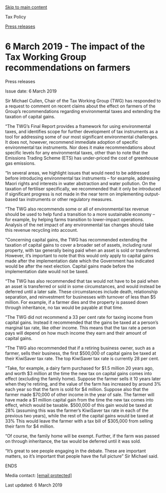 [Skip to main content](#main-content-tp)

Tax Policy

[Press releases](/publications/2020/2020-tax-working-group/other-documents/press-releases "press-releases")

6 March 2019 - The impact of the Tax Working Group recommendations on farmers
=============================================================================

Press releases

Issue date: 6 March 2019

Sir Michael Cullen, Chair of the Tax Working Group (TWG) has responded to a request to comment on recent claims about the effect on farmers of the Group’s recommendations regarding environmental taxes and extending the taxation of capital gains.

“The TWG’s Final Report provides a framework for using environmental taxes, and identifies scope for further development of tax instruments as a tool for addressing some of our most significant environmental challenges. It does not, however, recommend immediate adoption of specific environmental tax instruments. Nor does it make recommendations about specific levels for any environmental taxes, other than to note that the Emissions Trading Scheme (ETS) has under-priced the cost of greenhouse gas emissions.

“In several areas, we highlight issues that would need to be addressed before introducing environmental tax instruments – for example, addressing Maori rights and interests in water abstraction and water pollution. On the taxation of fertiliser specifically, we recommended that it only be introduced if significant progress is not made in the near term on implementing output-based tax instruments or other regulatory measures.

“The TWG also recommends some or all of environmental tax revenue should be used to help fund a transition to a more sustainable economy – for example, by helping farms transition to lower-impact operations. Analysis of the net impact of any environmental tax changes should take this revenue recycling into account.

“Concerning capital gains, the TWG has recommended extending the taxation of capital gains to cover a broader set of assets, including rural property, with tax generally being paid when an asset is sold or transferred. However, it’s important to note that this would only apply to capital gains made after the implementation date which the Government has indicated would be after the next election. Capital gains made before the implementation date would not be taxed.

“The TWG has also recommended that tax would not have to be paid when an asset is transferred or sold in some circumstances, and would instead be deferred until a later sale. These circumstances include death, relationship separation, and reinvestment for businesses with turnover of less than $5 million. For example, if a farmer dies and the property is passed down through inheritance, no tax would be payable at that time.

“The TWG did not recommend a 33 per cent rate for taxing income from capital gains. Instead it recommended that the gains be taxed at a person’s marginal tax rate, like other income. This means that the tax rate a person pays will depend on how much income they earn and their amount of capital gains.

“The TWG also recommended that if a retiring business owner, such as a farmer, sells their business, the first $500,000 of capital gains be taxed at their KiwiSaver tax rate. The top KiwiSaver tax rate is currently 28 per cent.

“Take, for example, a dairy farm purchased for $1.5 million 20 years ago, and worth $3 million at the time the new tax on capital gains comes into effect (excluding the family home). Suppose the farmer sells it 10 years later when they’re retiring, and the value of the farm has increased by around 3% each year so that the farm is sold for $4 million. Suppose also that the farmer made $70,000 of other income in the year of sale. The farmer will have made a $1 million capital gain from the time the new tax comes into effect, which would be taxable. $500,000 of this gain would be taxed at 28% (assuming this was the farmer’s KiwiSaver tax rate in each of the previous two years), while the rest of the capital gains would be taxed at 33% This would leave the farmer with a tax bill of $305,000 from selling their farm for $4 million.

“Of course, the family home will be exempt. Further, if the farm was passed on through inheritance, the tax would be deferred until it was sold.

“It’s great to see people engaging in the debate. These are important matters, so it’s important that people have the full picture” Sir Michael said.

ENDS

Media contact: [\[email protected\]](/cdn-cgi/l/email-protection#224f47464b436256435a554d50494b4c4545504d57520c454d54560c4c58)

Last updated: 6 March 2019